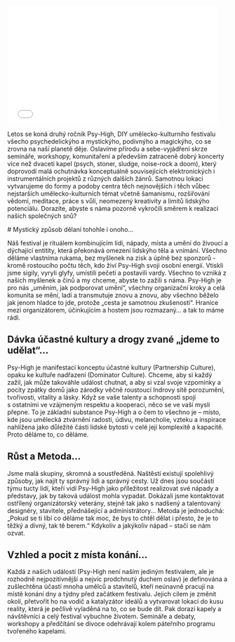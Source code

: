 
<div class="about-s intro">
<div class="about-fig embed">
<iframe width="480" height="270" src="//www.youtube-nocookie.com/embed/7M1EWk_PPCk?rel=0" frameborder="0" allowfullscreen></iframe>
</div>

Letos se koná druhý ročník Psy-High, DIY umělecko-kulturního festivalu všecho psychedelickýho a mystickýho, podivnýho a magickýho, co se zrovna na naší planetě děje. Oslavíme přírodu a sebe-vyjádření skrze semináře, workshopy, komunitaření a především zatraceně dobrý koncerty více než dvaceti kapel (psych, stoner, sludge, noise-rock a doom), který doprovodí malá ochutnávka konceptuálně souvisejících elektronických i instrumentálních projektů z různých dalších žánrů. Samotnou lokaci vytvarujeme do formy a podoby centra těch nejnovějších i těch vůbec nejstarších umělecko-kulturních témat včetně šamanismu, rozšiřování vědomí, meditace, práce s vůlí, neomezený kreativity a limitů lidskýho potenciálu. Dorazíte, abyste s náma pozorně vykročili směrem k realizaci našich společných snů?
</div>

<section class="about-s">
# Mystický způsob dělaní tohohle i onoho… 

Náš festival je rituálem kombinujícím lidi, nápady, místa a umění do živoucí a dýchající entitity, která překonává omezení lidskýho těla a vnímání. Všechno děláme vlastníma rukama, bez myšlenek na zisk a úplně bez sponzorů - kromě rostoucího počtu těch, kdo živí Psy-High svoji osobní energií. Vtiskli jsme sigily, vyryli glyfy, umístili pečeti a postavili vardy. Všechno to vzniká z našich myšlenek a činů a my chceme, abyste to zažili s náma. Psy-High je pro nás „uměním, jak podporovat umění“, všechny organizační kroky a celá komunita se mění, ladí a transmutuje znovu a znovu, aby všechno běželo jak jenom hladce to jde, protože „cesta je samotnou zkušeností“. Hranice mezi organizátorem, účinkujícím a hostem jsou rozmazaný… a tak to máme rádi.
</section>



<div class="about-expand">
<section class="about-s">

# Dávka účastné kultury a drogy zvané „jdeme to udělat“…

Psy-High je manifestací konceptu účastné kultury (Partnership Culture), opaku ke kultuře nadřazení (Dominator Culture). Chceme, aby si každý zažil, jak může takováhle událost chutnat, a aby si vzal svoje vzpomínky a pocity zpátky domů jako zárodky věčně roustoucí Indrovy sítě porozumění, tvořivosti, vitality a lásky. Když se vaše talenty a schopnosti spojí s ostatními ve vzájmeným respektu a kooperaci, něco se ve vaší mysli přepne. To je základní substance Psy-High a o čem to všechno je – místo, kde jsou umělecká ztvárnění radosti, údivu, melancholie, vzteku a inspirace nahlížena jako důležité části lidské bytosti v celé její komplexitě a kapacitě. Proto děláme to, co děláme.
</section>

<section class="about-s">

# Růst a Metoda…
  
Jsme malá skupiny, skromná a soustředěná. Naštěstí existují spolehlivý způsoby, jak najít ty správný lidi a správný cesty. Už dnes jsou součástí týmu tucty lidí, kteří vidí Psy-High jako příležitost realizovat své nápady a představy, jak by taková událost mohla vypadat. Dokázali jsme kontaktovat ostřílený organizátorský veterány, stejně tak jako s nadšený a talentovaný designéry, stavitele, přednášející a administrátory... Metoda je jednoduchá: „Pokud se ti líbí co děláme tak moc, že bys to chtěl dělat i přesto, že je to těžký a divný, tak tě berem.“ Kdykoliv a jakýkoliv nápad – stačí se nám ozvat.
</section>


<section class="about-s">

# Vzhled a pocit z místa konání…
  
Každá z našich událostí (Psy-High není naším jediným festivalem, ale je rozhodně nejpozitivnější a nejvíc prodchnutý duchem oslav) je definována a zušlechtěna účastí mnoha umělců a stavitelů, kteří neúnavně pracují na místě konání dny a týdny před začátkem festivalu. Jejich cílem je změnit okolí, přetvořit ho na vodič a katalyzátor ideálů a vytvarovat lokaci do kusu reality, která je pečlivě vyladěná na to, co se bude dít. Pak dorazí kapely a návštěvníci a celý festival vybuchne životem. Semináře a debaty, workshopy a předčítání se divoce odehrávají kolem páteřního programu tvořeného kapelami.
</section>
</div>
